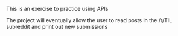 This is an exercise to practice using APIs

The project will eventually allow the user to read posts in the /r/TIL subreddit and print out new submissions
